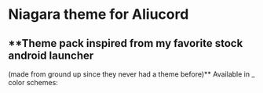 # Niagara theme for Aliucord
## **Theme pack inspired from my favorite stock android launcher 
(made from ground up since they never had a theme before)**
Available in _ color schemes:
